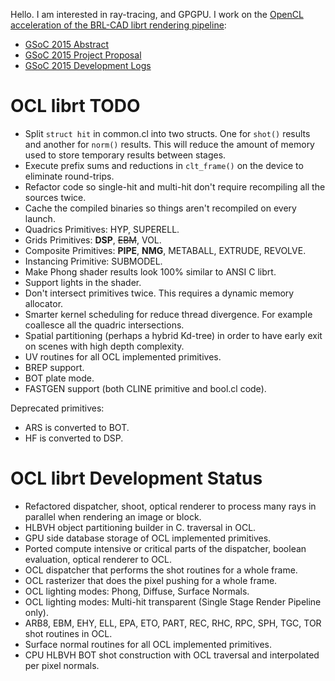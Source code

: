 Hello. I am interested in ray-tracing, and GPGPU. I work on the [OpenCL
acceleration of the BRL-CAD librt rendering
pipeline](Vasco.costa/GSoC15/logs.md):

-   [GSoC 2015
    Abstract](https://www.google-melange.com/gsoc/project/details/google/gsoc2015/vasc/5657382461898752)
-   [GSoC 2015 Project
    Proposal](vasco.costa/GSoC15/proposal.md)
-   [GSoC 2015 Development
    Logs](vasco.costa/GSoC15/logs.md)

# OCL librt TODO

-   Split `struct hit` in common.cl into two structs. One for `shot()`
    results and another for `norm()` results. This will reduce the
    amount of memory used to store temporary results between stages.
-   Execute prefix sums and reductions in `clt_frame()` on the device to
    eliminate round-trips.
-   Refactor code so single-hit and multi-hit don't require recompiling
    all the sources twice.
-   Cache the compiled binaries so things aren't recompiled on every
    launch.
-   Quadrics Primitives: HYP, SUPERELL.
-   Grids Primitives: **DSP**, <s>EBM</s>, VOL.
-   Composite Primitives: **PIPE**, **NMG**, METABALL, EXTRUDE, REVOLVE.
-   Instancing Primitive: SUBMODEL.
-   Make Phong shader results look 100% similar to ANSI C librt.
-   Support lights in the shader.
-   Don't intersect primitives twice. This requires a dynamic memory
    allocator.
-   Smarter kernel scheduling for reduce thread divergence. For example
    coallesce all the quadric intersections.
-   Spatial partitioning (perhaps a hybrid Kd-tree) in order to have
    early exit on scenes with high depth complexity.
-   UV routines for all OCL implemented primitives.
-   BREP support.
-   BOT plate mode.
-   FASTGEN support (both CLINE primitive and bool.cl code).

Deprecated primitives:

-   ARS is converted to BOT.
-   HF is converted to DSP.

# OCL librt Development Status

-   Refactored dispatcher, shoot, optical renderer to process many rays
    in parallel when rendering an image or block.
-   HLBVH object partitioning builder in C. traversal in OCL.
-   GPU side database storage of OCL implemented primitives.
-   Ported compute intensive or critical parts of the dispatcher,
    boolean evaluation, optical renderer to OCL.
-   OCL dispatcher that performs the shot routines for a whole frame.
-   OCL rasterizer that does the pixel pushing for a whole frame.
-   OCL lighting modes: Phong, Diffuse, Surface Normals.
-   OCL lighting modes: Multi-hit transparent (Single Stage Render
    Pipeline only).
-   ARB8, EBM, EHY, ELL, EPA, ETO, PART, REC, RHC, RPC, SPH, TGC, TOR
    shot routines in OCL.
-   Surface normal routines for all OCL implemented primitives.
-   CPU HLBVH BOT shot construction with OCL traversal and interpolated
    per pixel normals.
